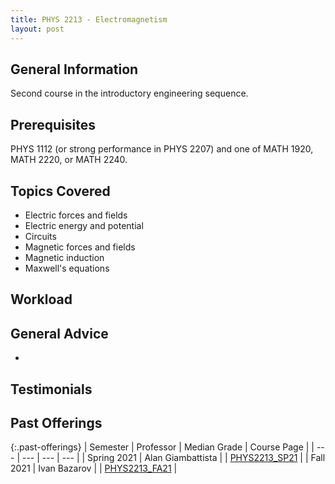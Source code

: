 ```yaml
---
title: PHYS 2213 - Electromagnetism
layout: post
---
```


<link rel="stylesheet" href="/main.css">

## General Information

Second course in the introductory engineering sequence.

## Prerequisites

PHYS 1112 (or strong performance in PHYS 2207) and one of MATH 1920, MATH 2220, or MATH 2240.

## Topics Covered

  - Electric forces and fields
  - Electric energy and potential
  - Circuits
  - Magnetic forces and fields
  - Magnetic induction
  - Maxwell's equations

## Workload



## General Advice

  - 

## Testimonials



## Past Offerings

{:.past-offerings}
| Semester | Professor | Median Grade | Course Page |
| --- | --- | --- | --- |
| Spring 2021 | Alan Giambattista |  | [PHYS2213_SP21](https://docs.google.com/document/d/1wQb3GTmdDFkg0NLm433LgEtRU9n7CA7NaxjpdE_DKYw/edit) |
| Fall 2021 | Ivan Bazarov |  | [PHYS2213_FA21](https://docs.google.com/document/d/12ysTETizEVrN1ECCdJNldHrBEr56L-i_hf3JfyGNUKw/edit) |
